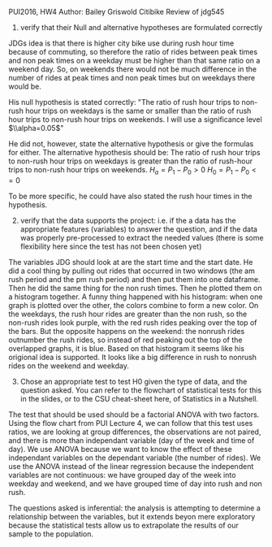 PUI2016, HW4
Author: Bailey Griswold
Citibike Review of jdg545

1. verify that their Null and alternative hypotheses are formulated correctly

JDGs idea is that there is higher city bike use during rush hour time because of commuting, so therefore the ratio of rides between peak times and non peak times on a weekday must be higher than that same ratio on a weekend day.  So, on weekends there would not be much difference in the number of rides at peak times and non peak times but on weekdays there would be.

His null hypothesis is stated correctly: \"The ratio of rush hour trips to non-rush hour trips on weekdays is the same or smaller than the ratio of rush hour trips to non-rush hour trips on weekends.
 I will use a significance level $\\alpha=0.05$\"

He did not, however, state the alternative hypothesis or give the formulas for either.  The alternative hypothesis should be:
The ratio of rush hour trips to non-rush hour trips on weekdays is greater than the ratio of rush-hour trips to non-rush hour trips on weekends.
$H_a = P_1 - P_0 > 0$
$H_0 = P_1 - P_0 <= 0$ 

To be more specific, he could have also stated the rush hour times in the hypothesis.

2. verify that the data supports the project: i.e. if the a data has the appropriate features (variables) to answer the question, and if the data was properly pre-processed to extract the needed values (there is some flexibility here since the test has not been chosen yet)

The variables JDG should look at are the start time and the start date.  He did a cool thing by pulling out rides that occurred in two windows (the am rush period and the pm rush period) and then put them into one dataframe.  Then he did the same thing for the non rush times.  Then he plotted them on a histogram together. A funny thing happened with his histogram: when one graph is plotted over the other, the colors combine to form a new color.  On the weekdays, the rush hour rides are greater than the non rush, so the non-rush rides look purple, with the red rush rides peaking over the top of the bars.  But the opposite happens on the weekend: the nonrush rides outnumber the rush rides, so instead of red peaking out the top of the overlapped graphs, it is blue.   Based on that histogram it seems like his origional idea is supported.  It looks like a big difference in rush to nonrush rides on the weekend and weekday.


3. Chose an appropriate test to test H0 given the type of data, and the question asked. You can refer to the flowchart of statistical tests for this in the slides, or to the CSU cheat-sheet here, of Statistics in a Nutshell.

The test that should be used should be a factorial ANOVA with two factors.  Using the flow chart from PUI Lecture 4, we can follow that this test uses ratios, we are looking at group differences, the observations are not paired, and there is more than independant variable (day of the week and time of day).  We use ANOVA because we want to know the effect of these independant variables on the dependant variable (the number of rides).  We use the ANOVA instead of the linear regression because the independent variables are not continuous: we have grouped day of the week into weekday and weekend, and we have grouped time of day into rush and non rush.

The questions asked is inferential: the analysis is attempting to determine a relationship between the variables, but it extends beyon mere exploratory because the statistical tests allow us to extrapolate the results of our sample to the population.  
